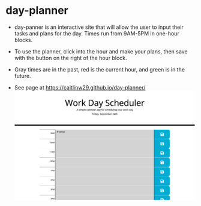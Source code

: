 # day-planner

* day-panner is an interactive site that will allow the user to input their tasks and plans for the day. Times run from 9AM-5PM in one-hour blocks.

* To use the planner, click into the hour and make your plans, then save with the button on the right of the hour block.

* Gray times are in the past, red is the current hour, and green is in the future.

* See page at https://caitlinw29.github.io/day-planner/
![Day Planner](./assets/images/day-plannerSS.png)